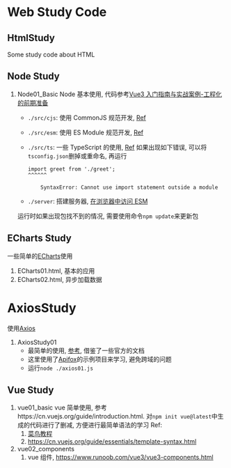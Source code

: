 # Web Study Code

## HtmlStudy

Some study code about HTML

## Node Study

1.  Node01_Basic
    Node 基本使用, 代码参考[Vue3 入门指南与实战案例-工程化的前期准备](https://vue3.chengpeiquan.com/guide.html)

    - `./src/cjs`: 使用 CommonJS 规范开发, [Ref](https://vue3.chengpeiquan.com/guide.html#%E7%94%A8-commonjs-%E8%AE%BE%E8%AE%A1%E6%A8%A1%E5%9D%97)
    - `./src/esm`: 使用 ES Module 规范开发, [Ref](https://vue3.chengpeiquan.com/guide.html#%E7%94%A8-es-module-%E8%AE%BE%E8%AE%A1%E6%A8%A1%E5%9D%97)
    - `./src/ts`: 一些 TypeScript 的使用, [Ref](https://vue3.chengpeiquan.com/typescript.html)
      如果出现如下错误, 可以将`tsconfig.json`删掉或重命名, 再运行

      ```sh{.line-numbers}
      import greet from './greet';
      ^^^^^^

          SyntaxError: Cannot use import statement outside a module
      ```

    - `./server`: 搭建服务器, [在浏览器中访问 ESM](https://vue3.chengpeiquan.com/guide.html#%E5%9C%A8%E6%B5%8F%E8%A7%88%E5%99%A8%E9%87%8C%E8%AE%BF%E9%97%AE-esm)

    运行时如果出现包找不到的情况, 需要使用命令`npm update`来更新包

## ECharts Study

一些简单的[ECharts](https://echarts.apache.org/zh/index.html)使用

1. ECharts01.html, 基本的应用
1. ECharts02.html, 异步加载数据

# AxiosStudy

使用[Axios](https://www.axios-http.cn/)

1. AxiosStudy01
   - 最简单的使用, [参考](https://zhuanlan.zhihu.com/p/638192980), 借鉴了一些官方的文档
   - 这里使用了[Apifox](https://apifox.com/)的示例项目来学习, 避免跨域的问题
   - 运行`node ./axios01.js`

## Vue Study

1. vue01_basic
   vue 简单使用, 参考https://cn.vuejs.org/guide/introduction.html. 对`npm init vue@latest`中生成的代码进行了删减, 方便进行最简单语法的学习
   Ref:
   1. [菜鸟教程](https://www.runoob.com/vue3/vue3-directives.html)
   1. https://cn.vuejs.org/guide/essentials/template-syntax.html
1. vue02_components
   1. vue 组件, https://www.runoob.com/vue3/vue3-components.html
